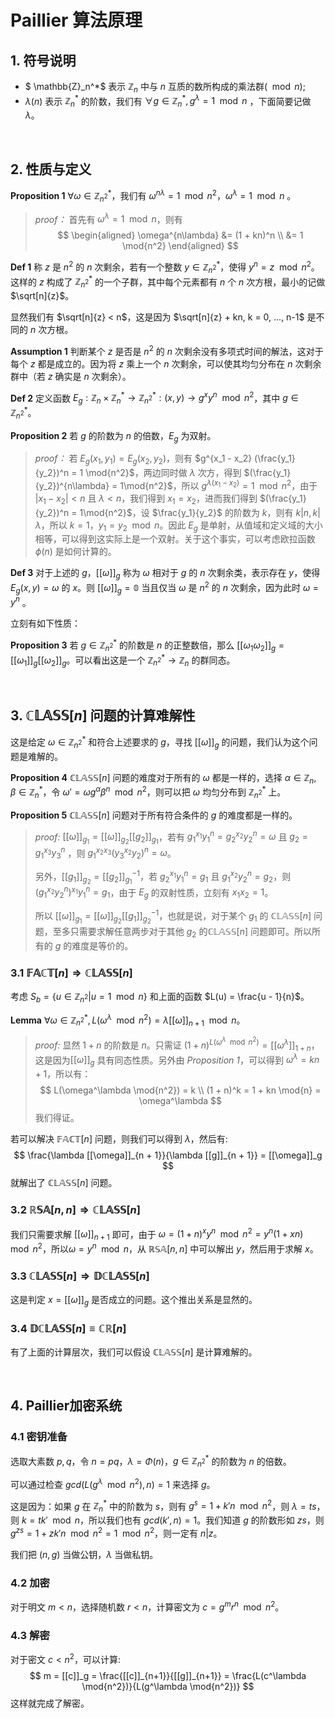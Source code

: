 # Paillier 算法原理

## 1. 符号说明

+ $ \mathbb{Z}_n^*$ 表示 $\mathbb{Z}_n$ 中与 $n$ 互质的数所构成的乘法群($\mod{n}$);
+ $\lambda (n)$ 表示 $\mathbb{Z}_n^*$ 的阶数，我们有 $\forall g \in \mathbb{Z}_n^*, g^\lambda = 1 \mod{n}$ ，下面简要记做 $\lambda$。

</br>

## 2. 性质与定义

**Proposition 1** $\forall \omega \in \mathbb{Z}_{n^2}^*$，我们有 $\omega ^ {n\lambda} = 1 \mod{n^2}$，$\omega^\lambda = 1 \mod{n}$ 。

> *proof：* 首先有 $\omega^\lambda = 1 \mod{n}$，则有
> $$
> \begin{aligned}
>     \omega^{n\lambda} &= (1 + kn)^n \\ 
>                       &= 1 \mod{n^2}
> \end{aligned}
> $$

**Def 1** 称 $z$ 是 $n^2$ 的 $n$ 次剩余，若有一个整数 $y \in \mathbb{Z}_{n^2}^*$，使得 $y^n = z \mod{n^2}$。这样的 $z$ 构成了 $\mathbb{Z}_{n^2}^*$ 的一个子群，其中每个元素都有 $n$ 个 $n$ 次方根，最小的记做 $\sqrt[n]{z}$。

显然我们有 $\sqrt[n]{z} < n$，这是因为 $\sqrt[n]{z} + kn, k = 0, ..., n-1$ 是不同的 $n$ 次方根。

**Assumption 1** 判断某个 $z$ 是否是 $n^2$ 的 $n$ 次剩余没有多项式时间的解法，这对于每个 $z$ 都是成立的。因为将 $z$ 乘上一个 $n$ 次剩余，可以使其均匀分布在 $n$ 次剩余群中（若 $z$ 确实是 $n$ 次剩余）。

**Def 2** 定义函数 $E_g: \mathbb{Z}_n \times \mathbb{Z}_n^* \rightarrow \mathbb{Z}_{n^2}^*: (x, y) \rightarrow g^x y^n \mod n^2$，其中 $g\in \mathbb{Z}_{n^2}^*$。

**Proposition 2** 若 $g$ 的阶数为 $n$ 的倍数，$E_g$ 为双射。

> *proof：* 若 $E_g(x_1, y_1) = E_g(x_2, y_2)$，则有 $g^{x_1 - x_2} (\frac{y_1}{y_2})^n = 1 \mod{n^2}$，两边同时做 $\lambda$ 次方，得到 $(\frac{y_1}{y_2})^{n\lambda} = 1\mod{n^2}$，所以 $g^{\lambda (x_1 - x_2)} = 1\mod n^2$，由于 $|x_1 - x_2| < n$ 且 $\lambda < n$，我们得到 $x_1 = x_2$，进而我们得到 $(\frac{y_1}{y_2})^n = 1\mod{n^2}$，设 $\frac{y_1}{y_2}$ 的阶数为 $k$，则有 $k | n, k | \lambda$，所以 $k = 1$，$y_1 = y_2 \mod{n}$。因此 $E_g$ 是单射，从值域和定义域的大小相等，可以得到这实际上是一个双射。关于这个事实，可以考虑欧拉函数 $\phi(n)$ 是如何计算的。

**Def 3** 对于上述的 $g$，$[[\omega]]_g$ 称为 $\omega$ 相对于 $g$ 的 $n$ 次剩余类，表示存在 $y$，使得 $E_g(x, y) = \omega$ 的 $x$。则 $[[\omega]]_g = \mathbb{0}$ 当且仅当 $\omega$ 是 $n^2$ 的 $n$ 次剩余，因为此时 $\omega = y^n$ 。

立刻有如下性质：

**Proposition 3** 若 $g\in \mathbb{Z}_{n^2}^*$ 的阶数是 $n$ 的正整数倍，那么 $[[\omega_1 \omega_2]]_g = [[\omega_1]]_g [[\omega_2]]_g$。可以看出这是一个 $\mathbb{Z}_{n^2}^* \rightarrow \mathbb{Z}_n$ 的群同态。

</br>

## 3. $\mathbb{CLASS}[n]$ 问题的计算难解性

这是给定 $\omega\in \mathbb{Z}_{n^2}^*$ 和符合上述要求的 $g$，寻找 $[[\omega]]_g$ 的问题，我们认为这个问题是难解的。

**Proposition 4** $\mathbb{CLASS}[n]$ 问题的难度对于所有的 $\omega$ 都是一样的，选择 $\alpha \in \mathbb{Z}_n, \beta \in \mathbb{Z}_n^*$，令 $\omega ' = \omega g^\alpha \beta^n \mod{n^2}$，则可以把 $\omega$ 均匀分布到 $\mathbb{Z}_{n^2}^*$ 上。

**Proposition 5** $\mathbb{CLASS}[n]$ 问题对于所有符合条件的 $g$ 的难度都是一样的。

> *proof:* $[[\omega]]_{g_1} = [[\omega]]_{g_2}[[g_2]]_{g_1}$，若有 $g_1^{x_1}y_1^n = g_2^{x_2}y_2^n = \omega$ 且 $g_2 = g_1^{x_3}y_3^n$ ，则 $g_1^{x_2 x_3}(y_3^{x_2} y_2)^n = \omega$。
> 
> 另外，$[[g_1]]_{g_2} = [[g_2]]_{g_1}^{-1}$，若 $g_2^{x_1} y_1^n = g_1$ 且 $g_1^{x_2} y_2^n = g_2$，则 $(g_1^{x_2}y_2^n)^{x_1}y_1^n = g_1$，由于 $E_g$ 的双射性质，立刻有 $x_1 x_2 = 1$。
> 
> 所以 $[[\omega]]_{g_1} = [[\omega]]_{g_2}[[g_1]]_{g_2}^{-1}$，也就是说，对于某个 $g_1$ 的 $\mathbb{CLASS}[n]$ 问题，至多只需要求解任意两步对于其他 $g_2$ 的$\mathbb{CLASS}[n]$ 问题即可。所以所有的 $g$ 的难度是等价的。

### 3.1 $\mathbb{FACT}[n]\Rightarrow \mathbb{CLASS}[n]$

考虑 $S_b = \{u\in \mathbb{Z}_{n^2}| u = 1\mod{n}\}$ 和上面的函数 $L(u) = \frac{u - 1}{n}$。

**Lemma** $\forall \omega \in \mathbb{Z}_{n^2}^*, L(\omega^\lambda \mod{n^2}) = \lambda [[ \omega]]_{n + 1} \mod{n}$。

> *proof:* 显然 $1 + n$ 的阶数是 $n$。只需证 $(1 + n)^{L(\omega^\lambda \mod{n^2})} = [[\omega^\lambda]]_{1 + n}$，这是因为$[[\omega]]_g$ 具有同态性质。另外由 *Proposition 1*，可以得到 $\omega^\lambda = kn + 1$，所以有：
> $$
> L(\omega^\lambda \mod{n^2}) = k \\
> (1 + n)^k = 1 + kn \mod{n} = \omega^\lambda
> $$
> 我们得证。

若可以解决 $\mathbb{FACT}[n]$ 问题，则我们可以得到 $\lambda$，然后有:
$$
\frac{\lambda [[\omega]]_{n + 1}}{\lambda [[g]]_{n + 1}} = [[\omega]]_g
$$
就解出了 $\mathbb{CLASS}[n]$ 问题。

### 3.2 $\mathbb{RSA}[n, n]\Rightarrow \mathbb{CLASS}[n]$

我们只需要求解 $[[\omega]]_{n + 1}$ 即可，由于 $\omega = (1 + n)^xy^n \mod{n^2} = y^n (1 + xn) \mod{n^2}$，所以$\omega = y^n \mod{n}$，从 $\mathbb{RSA}[n, n]$ 中可以解出 $y$，然后用于求解 $x$。

### 3.3 $\mathbb{CLASS}[n] \Rightarrow \mathbb{DCLASS}[n]$

这是判定 $x = [[\omega]]_{g}$ 是否成立的问题。这个推出关系是显然的。

### 3.4 $\mathbb{DCLASS}[n] \equiv \mathbb{CR}[n]$

有了上面的计算层次，我们可以假设 $\mathbb{CLASS}[n]$ 是计算难解的。

</br>

## 4. Paillier加密系统

### 4.1 密钥准备

选取大素数 $p, q$，令 $n = pq$，$\lambda = \Phi(n)$，$g\in \mathbb{Z}_{n^2}^*$ 的阶数为 $n$ 的倍数。

可以通过检查 $gcd(L(g^\lambda \mod{n^2}), n) = 1$ 来选择 $g$。

这是因为：如果 $g$ 在 $\mathbb{Z}_n^*$ 中的阶数为 $s$，则有 $g^s = 1 + k' n \mod{n^2}$，则 $\lambda = ts$，则 $k = tk' \mod{n}$，所以我们也有 $gcd(k', n) = 1$。我们知道 $g$ 的阶数形如 $zs$，则 $g^{zs} = 1 + zk'n \mod{n^2} = 1 \mod{n^2}$，则一定有 $n|z$。

我们把 $(n, g)$ 当做公钥，$\lambda$ 当做私钥。

### 4.2 加密

对于明文 $m < n$，选择随机数 $r < n$，计算密文为 $c = g^m r^n \mod{n^2}$。

### 4.3 解密

对于密文 $c < n^2$，可以计算:
$$
m = [[c]]_g = \frac{[[c]]_{n+1}}{[[g]]_{n+1}} = \frac{L(c^\lambda \mod{n^2})}{L(g^\lambda \mod{n^2})}
$$
这样就完成了解密。